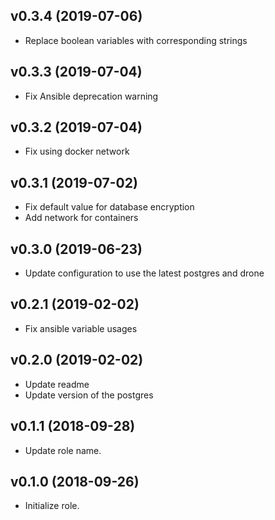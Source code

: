 ## v0.3.4 (2019-07-06)

* Replace boolean variables with corresponding strings

## v0.3.3 (2019-07-04)

* Fix Ansible deprecation warning

## v0.3.2 (2019-07-04)

* Fix using docker network

## v0.3.1 (2019-07-02)

* Fix default value for database encryption
* Add network for containers

## v0.3.0 (2019-06-23)

* Update configuration to use the latest postgres and drone

## v0.2.1 (2019-02-02)

* Fix ansible variable usages

## v0.2.0 (2019-02-02)

* Update readme
* Update version of the postgres

## v0.1.1 (2018-09-28)

* Update role name.

## v0.1.0 (2018-09-26)

* Initialize role.
